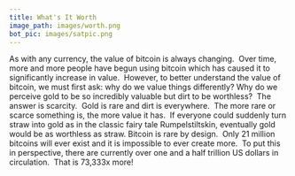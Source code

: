 ```yaml
---
title: What's It Worth
image_path: images/worth.png
bot_pic: images/satpic.png
---
```

As with any currency, the value of bitcoin is always changing.  Over time, more and more people have begun using bitcoin which has caused it to significantly increase in value.  However, to better understand the value of bitcoin, we must first ask: why do we value things differently?Why do we perceive gold to be so incredibly valuable but dirt to be worthless?  The answer is scarcity.  Gold is rare and dirt is everywhere.  The more rare or scarce something is, the more value it has.  If everyone could suddenly turn straw into gold as in the classic fairy tale Rumpelstiltskin, eventually gold would be as worthless as straw.Bitcoin is rare by design.  Only 21 million bitcoins will ever exist and it is impossible to ever create more.  To put this in perspective, there are currently over one and a half trillion US dollars in circulation.  That is 73,333x more!  